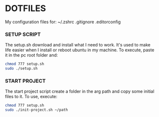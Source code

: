 # DOTFILES

My configuration files for:
~/.zshrc
.gitignore
.editorconfig

### SETUP SCRIPT

The setup.sh download and install what I need to work. It's used to make life easier when I install or reboot ubuntu in my machine. To execute, paste it in the pc root folder and:
```sh
chmod 777 setup.sh
sudo ./setup.sh
```

### START PROJECT
The start project script create a folder in the arg path and copy some initial files to it. To use, execute:
```sh
chmod 777 setup.sh 
sudo ./init-project.sh ~/path
```
